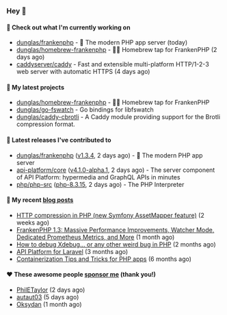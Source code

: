 ### Hey 👋

#### 👷 Check out what I'm currently working on

- [dunglas/frankenphp](https://github.com/dunglas/frankenphp) - 🧟 The modern PHP app server (today)
- [dunglas/homebrew-frankenphp](https://github.com/dunglas/homebrew-frankenphp) - 🍺🧟 Homebrew tap for FrankenPHP (2 days ago)
- [caddyserver/caddy](https://github.com/caddyserver/caddy) - Fast and extensible multi-platform HTTP/1-2-3 web server with automatic HTTPS (4 days ago)

#### 🌱 My latest projects

- [dunglas/homebrew-frankenphp](https://github.com/dunglas/homebrew-frankenphp) - 🍺🧟 Homebrew tap for FrankenPHP
- [dunglas/go-fswatch](https://github.com/dunglas/go-fswatch) - Go bindings for libfswatch
- [dunglas/caddy-cbrotli](https://github.com/dunglas/caddy-cbrotli) - A Caddy module providing support for the Brotli compression format.

#### 🔭 Latest releases I've contributed to

- [dunglas/frankenphp](https://github.com/dunglas/frankenphp) ([v1.3.4](https://github.com/dunglas/frankenphp/releases/tag/v1.3.4), 2 days ago) - 🧟 The modern PHP app server
- [api-platform/core](https://github.com/api-platform/core) ([v4.1.0-alpha.1](https://github.com/api-platform/core/releases/tag/v4.1.0-alpha.1), 2 days ago) - The server component of API Platform: hypermedia and GraphQL APIs in minutes
- [php/php-src](https://github.com/php/php-src) ([php-8.3.15](https://github.com/php/php-src/releases/tag/php-8.3.15), 2 days ago) - The PHP Interpreter

#### 📜 My recent [blog posts](https://dunglas.fr)

- [HTTP compression in PHP (new Symfony AssetMapper feature)](https://dunglas.dev/2024/12/http-compression-in-php-new-symfony-assetmapper-feature/) (2 weeks ago)
- [FrankenPHP 1.3: Massive Performance Improvements, Watcher Mode, Dedicated Prometheus Metrics, and More](https://dunglas.dev/2024/11/frankenphp-1-3-massive-performance-improvements-watcher-mode-dedicated-prometheus-metrics-and-more/) (1 month ago)
- [How to debug Xdebug… or any other weird bug in PHP](https://dunglas.dev/2024/10/how-to-debug-xdebug-or-any-other-weird-bug-in-php/) (2 months ago)
- [API Platform for Laravel](https://dunglas.dev/2024/09/api-platform-for-laravel/) (3 months ago)
- [Containerization Tips and Tricks for PHP apps](https://dunglas.dev/2024/05/containerization-tips-and-tricks-for-php-apps/) (6 months ago)

#### ❤️ These awesome people [sponsor me](https://github.com/sponsors/dunglas) (thank you!)

- [PhilETaylor](https://github.com/PhilETaylor) (2 days ago)
- [autaut03](https://github.com/autaut03) (5 days ago)
- [Oksydan](https://github.com/Oksydan) (1 month ago)
